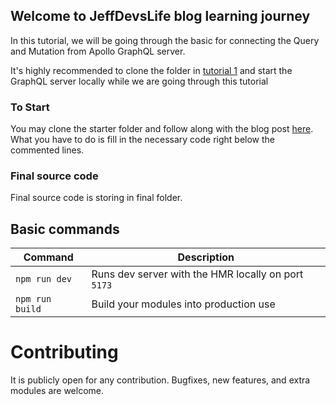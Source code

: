 ## Welcome to JeffDevsLife blog learning journey

In this tutorial, we will be going through the basic for connecting the Query and Mutation from Apollo GraphQL server.

It's highly recommended to clone the folder in [tutorial 1](https://github.com/Jeffcw96/graphlq-learning-journey/tree/master/01-apollo-graphql-server/final) and start the GraphQL server locally while we are going through this tutorial

### To Start

You may clone the starter folder and follow along with the blog post [here](https://jeffdevslife.com). What you have to do is fill in the necessary code right below the commented lines.

### Final source code

Final source code is storing in final folder.

## Basic commands

| Command         | Description                                         |
| --------------- | --------------------------------------------------- |
| `npm run dev`   | Runs dev server with the HMR locally on port `5173` |
| `npm run build` | Build your modules into production use              |

# Contributing

It is publicly open for any contribution. Bugfixes, new features, and extra modules are welcome.
